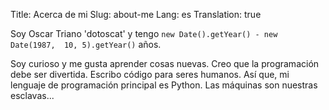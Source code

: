 Title: Acerca de mi
Slug: about-me
Lang: es
Translation: true

Soy Oscar Triano 'dotoscat' y tengo
`new Date().getYear() - new Date(1987,  10, 5).getYear()` años.

Soy curioso y me gusta aprender cosas nuevas. Creo que la programación debe ser divertida.
Escribo código para seres humanos. Así que, mi lenguaje de programación principal es Python.
Las máquinas son nuestras esclavas...
